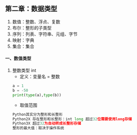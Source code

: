 ## 第二章：数据类型
1. 数值：整数、浮点、复数
2. 布尔：整形的子类型
3. 序列：列表、字符串、元组、字节
4. 映射：字典
5. 集合：集合
#### 一、数值类型
1. 整数类型 int
	- 定义：变量名 = 整数
    ```python
    a = 1
    b = -50
    print(type(a),type(b))
    ```
    - 取值范围
    ```python
    Python其实分为整形和长整形
    Python2X 存在整形和长整形：int long 超过32位需要使用long存储
    Python3X 超过32为自动转成长整形存储
    整形的最大值：取决于操作系统
    ```


